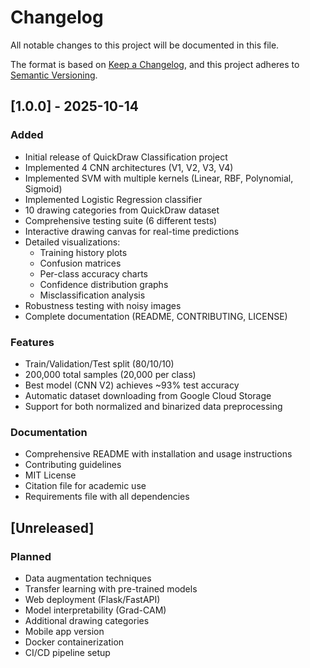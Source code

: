 # Changelog

All notable changes to this project will be documented in this file.

The format is based on [Keep a Changelog](https://keepachangelog.com/en/1.0.0/),
and this project adheres to [Semantic Versioning](https://semver.org/spec/v2.0.0.html).

## [1.0.0] - 2025-10-14

### Added
- Initial release of QuickDraw Classification project
- Implemented 4 CNN architectures (V1, V2, V3, V4)
- Implemented SVM with multiple kernels (Linear, RBF, Polynomial, Sigmoid)
- Implemented Logistic Regression classifier
- 10 drawing categories from QuickDraw dataset
- Comprehensive testing suite (6 different tests)
- Interactive drawing canvas for real-time predictions
- Detailed visualizations:
  - Training history plots
  - Confusion matrices
  - Per-class accuracy charts
  - Confidence distribution graphs
  - Misclassification analysis
- Robustness testing with noisy images
- Complete documentation (README, CONTRIBUTING, LICENSE)

### Features
- Train/Validation/Test split (80/10/10)
- 200,000 total samples (20,000 per class)
- Best model (CNN V2) achieves ~93% test accuracy
- Automatic dataset downloading from Google Cloud Storage
- Support for both normalized and binarized data preprocessing

### Documentation
- Comprehensive README with installation and usage instructions
- Contributing guidelines
- MIT License
- Citation file for academic use
- Requirements file with all dependencies

## [Unreleased]

### Planned
- Data augmentation techniques
- Transfer learning with pre-trained models
- Web deployment (Flask/FastAPI)
- Model interpretability (Grad-CAM)
- Additional drawing categories
- Mobile app version
- Docker containerization
- CI/CD pipeline setup

